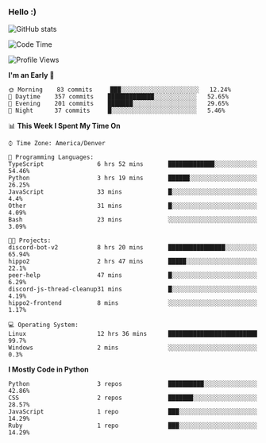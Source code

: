 ### Hello :)

![GitHub stats](https://github-readme-stats.vercel.app/api?username=neverabsolute&count_private=true&include_all_commits=true&bg_color=0D1117&text_color=F3F3F3&title_color=E1E1E1)

<!--START_SECTION:waka-->
![Code Time](http://img.shields.io/badge/Code%20Time-605%20hrs%2016%20mins-blue)

![Profile Views](http://img.shields.io/badge/Profile%20Views-0-blue)

**I'm an Early 🐤** 

```text
🌞 Morning    83 commits     ███░░░░░░░░░░░░░░░░░░░░░░   12.24% 
🌆 Daytime    357 commits    █████████████░░░░░░░░░░░░   52.65% 
🌃 Evening    201 commits    ███████░░░░░░░░░░░░░░░░░░   29.65% 
🌙 Night      37 commits     █░░░░░░░░░░░░░░░░░░░░░░░░   5.46%

```


📊 **This Week I Spent My Time On** 

```text
⌚︎ Time Zone: America/Denver

💬 Programming Languages: 
TypeScript               6 hrs 52 mins       █████████████░░░░░░░░░░░░   54.46% 
Python                   3 hrs 19 mins       ██████░░░░░░░░░░░░░░░░░░░   26.25% 
JavaScript               33 mins             █░░░░░░░░░░░░░░░░░░░░░░░░   4.4% 
Other                    31 mins             █░░░░░░░░░░░░░░░░░░░░░░░░   4.09% 
Bash                     23 mins             ░░░░░░░░░░░░░░░░░░░░░░░░░   3.09%

🐱‍💻 Projects: 
discord-bot-v2           8 hrs 20 mins       ████████████████░░░░░░░░░   65.94% 
hippo2                   2 hrs 47 mins       █████░░░░░░░░░░░░░░░░░░░░   22.1% 
peer-help                47 mins             █░░░░░░░░░░░░░░░░░░░░░░░░   6.29% 
discord-js-thread-cleanup31 mins             █░░░░░░░░░░░░░░░░░░░░░░░░   4.19% 
hippo2-frontend          8 mins              ░░░░░░░░░░░░░░░░░░░░░░░░░   1.17%

💻 Operating System: 
Linux                    12 hrs 36 mins      █████████████████████████   99.7% 
Windows                  2 mins              ░░░░░░░░░░░░░░░░░░░░░░░░░   0.3%

```

**I Mostly Code in Python** 

```text
Python                   3 repos             ██████████░░░░░░░░░░░░░░░   42.86% 
CSS                      2 repos             ███████░░░░░░░░░░░░░░░░░░   28.57% 
JavaScript               1 repo              ███░░░░░░░░░░░░░░░░░░░░░░   14.29% 
Ruby                     1 repo              ███░░░░░░░░░░░░░░░░░░░░░░   14.29%

```



<!--END_SECTION:waka-->
